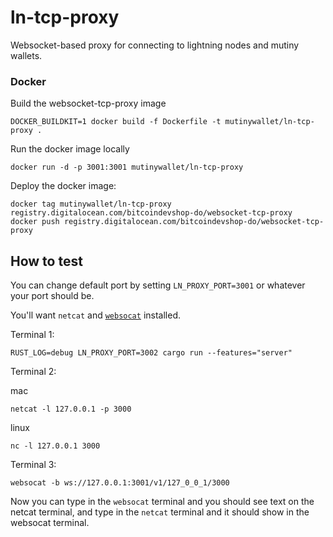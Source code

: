 # ln-tcp-proxy

Websocket-based proxy for connecting to lightning nodes and mutiny wallets.

### Docker

Build the websocket-tcp-proxy image

```
DOCKER_BUILDKIT=1 docker build -f Dockerfile -t mutinywallet/ln-tcp-proxy .
```

Run the docker image locally

```
docker run -d -p 3001:3001 mutinywallet/ln-tcp-proxy
```

Deploy the docker image:

```
docker tag mutinywallet/ln-tcp-proxy registry.digitalocean.com/bitcoindevshop-do/websocket-tcp-proxy
docker push registry.digitalocean.com/bitcoindevshop-do/websocket-tcp-proxy
```

## How to test

You can change default port by setting `LN_PROXY_PORT=3001` or whatever your port should be.

You'll want `netcat` and [`websocat`](https://github.com/vi/websocat) installed.

Terminal 1:

```
RUST_LOG=debug LN_PROXY_PORT=3002 cargo run --features="server"
```

Terminal 2:

mac
```
netcat -l 127.0.0.1 -p 3000
```

linux
```
nc -l 127.0.0.1 3000
```

Terminal 3:

```
websocat -b ws://127.0.0.1:3001/v1/127_0_0_1/3000
```

Now you can type in the `websocat` terminal and you should see text on the netcat terminal, and type in the `netcat` terminal and it should show in the websocat terminal.

